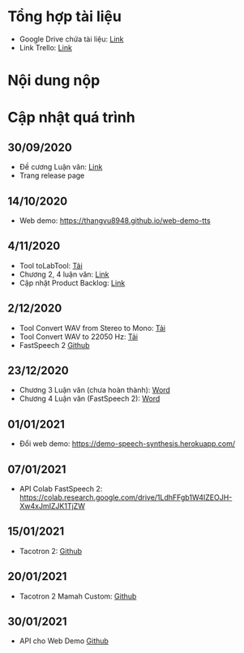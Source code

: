 # Tổng hợp tài liệu #
- Google Drive chứa tài liệu: [Link](https://docs.google.com/document/d/1SWzpZlviuzmAozX6bI5dxVoERf_bfk2zQtD_REEzidI/edit)
- Link Trello: [Link](https://trello.com/b/XJHBfgue/lu%E1%BA%ADn-v%C4%83n-tts)

# Nội dung nộp #

# Cập nhật quá trình #
## 30/09/2020 ##
  - Đề cương Luận văn: [Link](https://docs.google.com/presentation/d/1vKdDiCPzmKuzgglHDumjyGUfzCtCvZKOQHglSCaHq9s/edit#slide=id.p1)
  - Trang release page
## 14/10/2020
  - Web demo: https://thangvu8948.github.io/web-demo-tts
## 4/11/2020
  - Tool toLabTool: [Tải](https://drive.google.com/file/d/10kC8G9542QXjFwtLVAeEvO7HZap4Y2EC/view?usp=sharing)
  - Chương 2, 4 luận văn: [Link](https://drive.google.com/file/d/1EnGUX3uhRYzBz6uVRNv2t0WaPVUt4-M8/view?usp=sharing)
  - Cập nhật Product Backlog: [Link](https://drive.google.com/file/d/1qseSDNA4J5JArEHNe7DeGgcB8pwRDXiq/view?usp=sharing)
## 2/12/2020
  - Tool Convert WAV from Stereo to Mono: [Tải](https://drive.google.com/file/d/14jdGLK8HeXYoUUIDP4f1qIBrsNJ_w3UT/view?usp=sharing)
  - Tool Convert WAV to 22050 Hz: [Tải](https://drive.google.com/file/d/1cSA346PLur9azebmb9h_BNpUXfqLxS9_/view?usp=sharing)
  - FastSpeech 2 [Github](https://drive.google.com/file/d/1cSA346PLur9azebmb9h_BNpUXfqLxS9_/view?usp=sharing)
## 23/12/2020
  - Chương 3 Luận văn (chưa hoàn thành): [Word](https://drive.google.com/file/d/1XI86X2iZQ6mJU0v4wplvffFic2J5XmI7/view?usp=sharing) 
  - Chương 4 Luận văn (FastSpeech 2): [Word](https://drive.google.com/file/d/1SdC4O09kHYyo68FVMsiRw4qMzA-RKUjf/view?usp=sharing)
## 01/01/2021
  - Đổi web demo: https://demo-speech-synthesis.herokuapp.com/
## 07/01/2021
  - API Colab FastSpeech 2: https://colab.research.google.com/drive/1LdhFFgb1W4IZEOJH-Xw4xJmIZJK1TjZW
## 15/01/2021
  - Tacotron 2: [Github](https://github.com/thangvu8948/Tacotron2)
## 20/01/2021
  - Tacotron 2 Mamah Custom: [Github](https://github.com/thangvu8948/Tacotron-2-Vietnamese)
## 30/01/2021
  - API cho Web Demo [Github](https://github.com/thangvu8948/tts-api)
  
